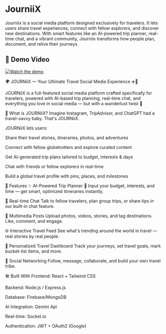 # JourniiX
Journiix is a social media platform designed exclusively for travelers. It lets users share travel experiences, connect with fellow explorers, and discover new destinations. With smart features like an AI-powered trip planner, real-time chat, and a vibrant community, Journiix transforms how people plan, document, and relive their journeys.

## 🎥 Demo Video

[![Watch the demo](https://via.placeholder.com/800x400.png?text=Click+to+watch+JOURNiiX+Demo)](https://github.com/dhruv-mishra/journiix/releases/download/v1.0/demo-video.mp4)


🌍 JOURNiiX — Your Ultimate Travel Social Media Experience ✈️📸

JOURNiiX is a full-featured social media platform crafted specifically for travelers, powered with AI-based trip planning, real-time chat, and everything you love in social media — but with a wanderlust twist 🌄

🧭 What is JOURNiiX?
Imagine Instagram, TripAdvisor, and ChatGPT had a travel-savvy baby. That's JOURNiiX.

JOURNiiX lets users:

Share their travel stories, itineraries, photos, and adventures

Connect with fellow globetrotters and explore curated content

Get AI-generated trip plans tailored to budget, interests & days

Chat with friends or fellow explorers in real-time

Build a global travel profile with pins, places, and milestones

🚀 Features
✨ AI-Powered Trip Planner
🧠 Input your budget, interests, and time — get smart, optimized itineraries instantly.

💬 Real-time Chat
Talk to fellow travelers, plan group trips, or share tips in our built-in chat feature.

📸 Multimedia Posts
Upload photos, videos, stories, and tag destinations. Like, comment, and engage.

🌐 Interactive Travel Feed
See what's trending around the world in travel — real stories by real people.

🧳 Personalized Travel Dashboard
Track your journeys, set travel goals, mark bucket-list items, and more.

👥 Social Networking
Follow, message, collaborate, and build your own travel tribe.

🛠️ Built With
Frontend: React + Tailwind CSS 

Backend: Node.js / Express.js

Database: Firebase/MongoDB

AI Integration: Gemini Api

Real-time: Socket.io

Authentication: JWT + OAuth2 (Google)

